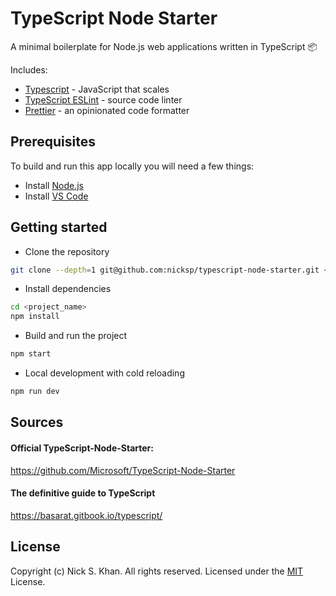 # TypeScript Node Starter

A minimal boilerplate for Node.js web applications written in TypeScript 📦

Includes:

- [Typescript](https://www.typescriptlang.org/) - JavaScript that scales
- [TypeScript ESLint](https://typescript-eslint.io/docs/) - source code linter
- [Prettier](https://prettier.io/) - an opinionated code formatter

## Prerequisites

To build and run this app locally you will need a few things:

- Install [Node.js](https://nodejs.org/en/)
- Install [VS Code](https://code.visualstudio.com/)

## Getting started

- Clone the repository

```bash
git clone --depth=1 git@github.com:nicksp/typescript-node-starter.git <project_name>
```

- Install dependencies

```bash
cd <project_name>
npm install
```

- Build and run the project

```bash
npm start
```

- Local development with cold reloading

```bash
npm run dev
```

## Sources

#### Official TypeScript-Node-Starter:

https://github.com/Microsoft/TypeScript-Node-Starter

#### The definitive guide to TypeScript

https://basarat.gitbook.io/typescript/

## License

Copyright (c) Nick S. Khan. All rights reserved.
Licensed under the [MIT](LICENSE) License.
